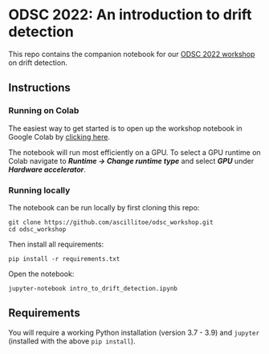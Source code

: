 # ODSC 2022: An introduction to drift detection

This repo contains the companion notebook for our [ODSC 2022 workshop](https://odsc.com/speakers/an-introduction-to-drift-detection/) on drift detection.

## Instructions

### Running on Colab

The easiest way to get started is to open up the workshop notebook in Google Colab by [clicking here](https://colab.research.google.com/github/ascillitoe/odsc_workshop/blob/main/intro_to_drift_detection_master.ipynb).

The notebook will run most efficiently on a GPU. To select a GPU runtime on Colab navigate to ***Runtime -> Change runtime type*** and select ***GPU*** under ***Hardware accelerator***.

### Running locally

The notebook can be run locally by first cloning this repo:

```
git clone https://github.com/ascillitoe/odsc_workshop.git
cd odsc_workshop
```

Then install all requirements:
```
pip install -r requirements.txt
```

Open the notebook:
```
jupyter-notebook intro_to_drift_detection.ipynb
```

## Requirements

You will require a working Python installation (version 3.7 - 3.9) and `jupyter` (installed with the above `pip install`).

